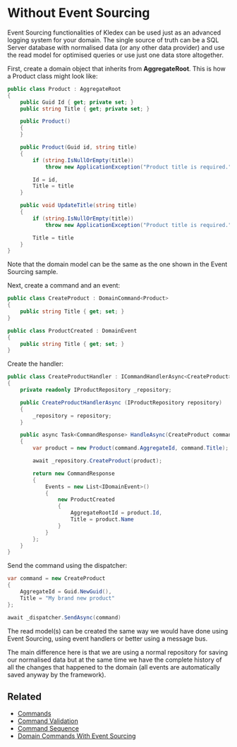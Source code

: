 # Without Event Sourcing

Event Sourcing functionalities of Kledex can be used just as an advanced logging system for your domain. The single source of truth can be a SQL Server database with normalised data (or any other data provider) and use the read model for optimised queries or use just one data store altogether.

First, create a domain object that inherits from **AggregateRoot**.
This is how a Product class might look like:

```C#
public class Product : AggregateRoot
{
    public Guid Id { get; private set; }
    public string Title { get; private set; }

    public Product()
    {            
    }

    public Product(Guid id, string title)
    {
        if (string.IsNullOrEmpty(title))
            throw new ApplicationException("Product title is required.");

        Id = id,
        Title = title
    }

    public void UpdateTitle(string title)
    {
        if (string.IsNullOrEmpty(title))
            throw new ApplicationException("Product title is required.");

        Title = title
    }
}
```

Note that the domain model can be the same as the one shown in the Event Sourcing sample.

Next, create a command and an event:

```C#
public class CreateProduct : DomainCommand<Product>
{
    public string Title { get; set; }
}

public class ProductCreated : DomainEvent
{
    public string Title { get; set; }
}
```

Create the handler:

```C#
public class CreateProductHandler : ICommandHandlerAsync<CreateProduct>
{
    private readonly IProductRepository _repository;

    public CreateProductHandlerAsync (IProductRepository repository)
    {
        _repository = repository;
    }

    public async Task<CommandResponse> HandleAsync(CreateProduct command)
    {
        var product = new Product(command.AggregateId, command.Title);

        await _repository.CreateProduct(product);

        return new CommandResponse
        {
            Events = new List<IDomainEvent>()
            {
                new ProductCreated
                {
                    AggregateRootId = product.Id,
                    Title = product.Name
                }
            }
        };
    }
}
```

Send the command using the dispatcher:

```C#
var command = new CreateProduct
{
    AggregateId = Guid.NewGuid(),
    Title = "My brand new product"
};

await _dispatcher.SendAsync(command)
```

The read model(s) can be created the same way we would have done using Event Sourcing, using event handlers or better using a message bus.

The main difference here is that we are using a normal repository for saving our normalised data but at the same time we have the complete history of all the changes that happened to the domain (all events are automatically saved anyway by the framework).

## Related

- [Commands](Commands)
- [Command Validation](Command-Validation)
- [Command Sequence](Command-Sequence)
- [Domain Commands With Event Sourcing](With-Event-Sourcing)
